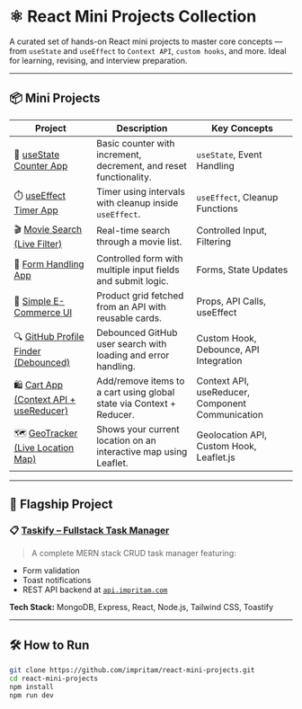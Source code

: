 # ⚛️ React Mini Projects Collection

A curated set of hands-on React mini projects to master core concepts — from `useState` and `useEffect` to `Context API`, `custom hooks`, and more. Ideal for learning, revising, and interview preparation.

---

## 📦 Mini Projects

| Project                                                                      | Description                                                          | Key Concepts                                     |
| ---------------------------------------------------------------------------- | -------------------------------------------------------------------- | ------------------------------------------------ |
| 🧮 [useState Counter App](./src/pages/UseStateCounter.jsx)                   | Basic counter with increment, decrement, and reset functionality.    | `useState`, Event Handling                       |
| ⏱️ [useEffect Timer App](./src/pages/UseEffectTimer.jsx)                     | Timer using intervals with cleanup inside `useEffect`.               | `useEffect`, Cleanup Functions                   |
| 🎬 [Movie Search (Live Filter)](./src/pages/MovieSearch.jsx)                 | Real-time search through a movie list.                               | Controlled Input, Filtering                      |
| 📝 [Form Handling App](./src/pages/FormHandling.jsx)                         | Controlled form with multiple input fields and submit logic.         | Forms, State Updates                             |
| 🛒 [Simple E-Commerce UI](./src/pages/CardMiniProject.jsx)                   | Product grid fetched from an API with reusable cards.                | Props, API Calls, useEffect                      |
| 🔍 [GitHub Profile Finder (Debounced)](./src/pages/GithubFinder.jsx)         | Debounced GitHub user search with loading and error handling.        | Custom Hook, Debounce, API Integration           |
| 🛍️ [Cart App (Context API + useReducer)](./src/pages/CartContextProject.jsx) | Add/remove items to a cart using global state via Context + Reducer. | Context API, useReducer, Component Communication |
| 🗺️ [GeoTracker (Live Location Map)](./src/pages/MapProject.jsx)              | Shows your current location on an interactive map using Leaflet.     | Geolocation API, Custom Hook, Leaflet.js         |

---

## 🚀 Flagship Project

### 📋 [Taskify – Fullstack Task Manager](https://taskify.impritam.com)

> A complete MERN stack CRUD task manager featuring:

- Form validation
- Toast notifications
- REST API backend at [`api.impritam.com`](https://api.impritam.com)

**Tech Stack:** MongoDB, Express, React, Node.js, Tailwind CSS, Toastify

---

## 🛠️ How to Run

```bash
git clone https://github.com/impritam/react-mini-projects.git
cd react-mini-projects
npm install
npm run dev
```
